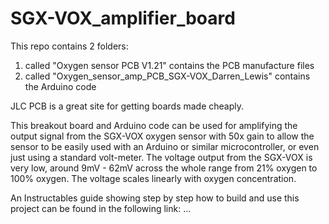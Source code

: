# SGX-VOX_amplifier_board

This repo contains 2 folders:
1. called "Oxygen sensor PCB V1.21" contains the PCB manufacture files
2. called "Oxygen_sensor_amp_PCB_SGX-VOX_Darren_Lewis" contains the Arduino code

JLC PCB is a great site for getting boards made cheaply.

This breakout board and Arduino code can be used for amplifying the output signal from the SGX-VOX oxygen sensor with 50x gain to allow the sensor to be easily used with an Arduino or similar microcontroller, or even just using a standard volt-meter. The voltage output from the SGX-VOX is very low, around 9mV - 62mV across the whole range from 21% oxygen to 100% oxygen. The voltage scales linearly with oxygen concentration.

An Instructables guide showing step by step how to build and use this project can be found in the following link: ...
